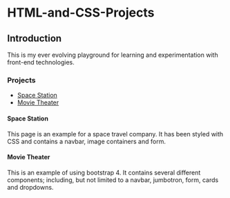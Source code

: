 # HTML-and-CSS-Projects

## Introduction

This is my ever evolving playground for learning and experimentation with front-end technologies.

### Projects

- [Space Station](#space-station)
- [Movie Theater](#movie-theater)

#### Space Station

This page is an example for a space travel company. It has been styled with CSS and contains a navbar, image containers and form.

#### Movie Theater

This is an example of using bootstrap 4. It contains several different components; including, but not limited to a navbar, jumbotron, form, cards and dropdowns.
